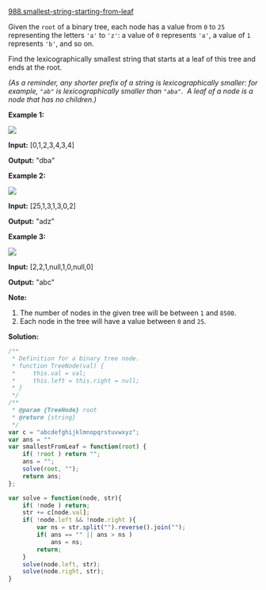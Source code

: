 [988.smallest-string-starting-from-leaf](https://leetcode.com/problems/smallest-string-starting-from-leaf/)  

Given the `root` of a binary tree, each node has a value from `0` to `25` representing the letters `'a'` to `'z'`: a value of `0` represents `'a'`, a value of `1` represents `'b'`, and so on.

Find the lexicographically smallest string that starts at a leaf of this tree and ends at the root.

_(As a reminder, any shorter prefix of a string is lexicographically smaller: for example, `"ab"` is lexicographically smaller than `"aba"`.  A leaf of a node is a node that has no children.)_

**Example 1:**

**![](https://assets.leetcode.com/uploads/2019/01/30/tree1.png)**

  
**Input:** \[0,1,2,3,4,3,4\]
  
**Output:** "dba"
  

**Example 2:**

**![](https://assets.leetcode.com/uploads/2019/01/30/tree2.png)**

  
**Input:** \[25,1,3,1,3,0,2\]
  
**Output:** "adz"
  

**Example 3:**

**![](https://assets.leetcode.com/uploads/2019/02/01/tree3.png)**

  
**Input:** \[2,2,1,null,1,0,null,0\]
  
**Output:** "abc"
  

**Note:**

1.  The number of nodes in the given tree will be between `1` and `8500`.
2.  Each node in the tree will have a value between `0` and `25`.  



**Solution:**  

```javascript
/**
 * Definition for a binary tree node.
 * function TreeNode(val) {
 *     this.val = val;
 *     this.left = this.right = null;
 * }
 */
/**
 * @param {TreeNode} root
 * @return {string}
 */
var c = "abcdefghijklmnopqrstuvwxyz";
var ans = ""
var smallestFromLeaf = function(root) {
    if( !root ) return "";
    ans = "";
    solve(root, "");
    return ans;
};

var solve = function(node, str){
    if( !node ) return;
    str += c[node.val];
    if( !node.left && !node.right ){
        var ns = str.split("").reverse().join("");
        if( ans == "" || ans > ns )
            ans = ns;
        return;
    }
    solve(node.left, str);
    solve(node.right, str);
}
```
      